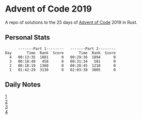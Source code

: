 # Advent of Code 2019

A repo of solutions to the 25 days of [Advent of Code](https://adventofcode.com) 2019 in Rust.

## Personal Stats

```text
      -------Part 1--------   -------Part 2--------
Day       Time  Rank  Score       Time  Rank  Score
  4   00:13:35  1881      0   00:29:36  1894      0
  3   00:18:49   458      0   00:31:34   581      0
  2   00:18:19  1360      0   00:28:45  1218      0
  1   01:42:29  3130      0   02:03:38  3005      0
```

## Daily Notes

[1](notes/day01.md)  
[2](notes/day02.md)  
[3](notes/day03.md)  
[4](notes/day04.md)  
<!-- [5](notes/day05.md)  
[6](notes/day06.md)  
[7](notes/day07.md)  
[8](notes/day08.md)  
[9](notes/day09.md)  
[10](notes/day10.md)  
[11](notes/day11.md)  
[12](notes/day12.md)  
[13](notes/day13.md)  
[14](notes/day14.md)  
[15](notes/day15.md)  
[16](notes/day16.md)  
[17](notes/day17.md)  
[18](notes/day18.md)  
[19](notes/day19.md)  
[20](notes/day20.md)  
[21](notes/day21.md)  
[22](notes/day22.md)  
[23](notes/day23.md)  
[24](notes/day24.md)  
[25](notes/day25.md)   -->
